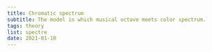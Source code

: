 ```yaml
---
title: Chromatic spectrum
subtitle: The model in which musical octave meets color spectrum.
tags: theory
list: spectre
date: 2021-01-10
---
```





